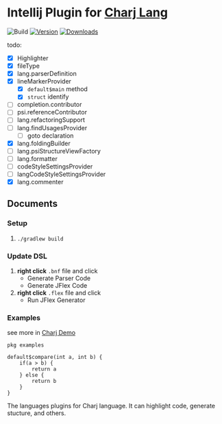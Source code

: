 # Intellij Plugin for [Charj Lang](https://github.com/charj-lang/charj)

![Build](https://github.com/phodal/intellij-charj/workflows/Build/badge.svg)
[![Version](https://img.shields.io/jetbrains/plugin/v/15119-charj.svg)](https://plugins.jetbrains.com/plugin/15119-charj)
[![Downloads](https://img.shields.io/jetbrains/plugin/d/15119-charj.svg)](https://plugins.jetbrains.com/plugin/15119-charj)

todo:

 - [x] Highlighter
 - [x] fileType
 - [x] lang.parserDefinition
 - [x] lineMarkerProvider
      - [x] `default$main` method
      - [x] `struct` identify
 - [ ] completion.contributor
 - [ ] psi.referenceContributor
 - [ ] lang.refactoringSupport
 - [ ] lang.findUsagesProvider
     - [ ] goto declaration
 - [x] lang.foldingBuilder
 - [ ] lang.psiStructureViewFactory
 - [ ] lang.formatter
 - [ ] codeStyleSettingsProvider
 - [ ] langCodeStyleSettingsProvider
 - [x] lang.commenter

## Documents

### Setup

1. `./gradlew build`

### Update DSL

1. **right click** `.bnf` file and click
    - Generate Parser Code
    - Generate JFlex Code
2. **right click** `.flex` file and click
    - Run JFlex Generator

### Examples

see more in [Charj Demo](https://github.com/charj-lang/charj-demo)

```
pkg examples

default$compare(int a, int b) {
    if(a > b) {
        return a
    } else {
        return b
    }
}
```

<!-- Plugin description -->
The languages plugins for Charj language. It can highlight code, generate stucture, and others.
<!-- Plugin description end -->
